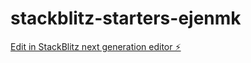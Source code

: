 # stackblitz-starters-ejenmk

[Edit in StackBlitz next generation editor ⚡️](https://stackblitz.com/~/github.com/lmcay/stackblitz-starters-ejenmk)